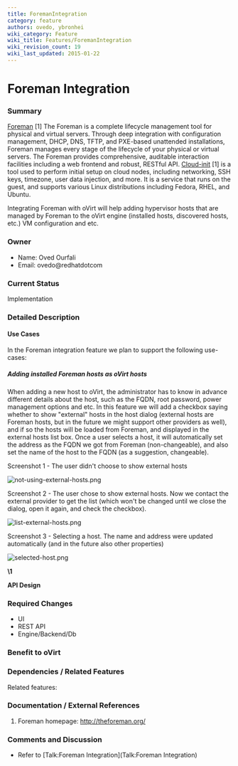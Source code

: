 ```yaml
---
title: ForemanIntegration
category: feature
authors: ovedo, ybronhei
wiki_category: Feature
wiki_title: Features/ForemanIntegration
wiki_revision_count: 19
wiki_last_updated: 2015-01-22
---
```


# Foreman Integration

### Summary

[Foreman](http://theforeman.org/) [1] The Foreman is a complete lifecycle management tool for physical and virtual servers. Through deep integration with configuration management, DHCP, DNS, TFTP, and PXE-based unattended installations, Foreman manages every stage of the lifecycle of your physical or virtual servers. The Foreman provides comprehensive, auditable interaction facilities including a web frontend and robust, RESTful API. [Cloud-init](https://launchpad.net/cloud-init/) [1] is a tool used to perform initial setup on cloud nodes, including networking, SSH keys, timezone, user data injection, and more. It is a service that runs on the guest, and supports various Linux distributions including Fedora, RHEL, and Ubuntu.

Integrating Foreman with oVirt will help adding hypervisor hosts that are managed by Foreman to the oVirt engine (installed hosts, discovered hosts, etc.) VM configuration and etc.

### Owner

*   Name: Oved Ourfali
*   Email: ovedo@redhatdotcom

### Current Status

Implementation

### Detailed Description

#### Use Cases

In the Foreman integration feature we plan to support the following use-cases:

##### Adding installed Foreman hosts as oVirt hosts

When adding a new host to oVirt, the administrator has to know in advance different details about the host, such as the FQDN, root password, power management options and etc. In this feature we will add a checkbox saying whether to show "external" hosts in the host dialog (external hosts are Foreman hosts, but in the future we might support other providers as well), and if so the hosts will be loaded from Foreman, and displayed in the external hosts list box. Once a user selects a host, it will automatically set the address as the FQDN we got from Foreman (non-changeable), and also set the name of the host to the FQDN (as a suggestion, changeable).

Screenshot 1 - The user didn't choose to show external hosts

![](not-using-external-hosts.png "not-using-external-hosts.png")

Screenshot 2 - The user chose to show external hosts. Now we contact the external provider to get the list (which won't be changed until we close the dialog, open it again, and check the checkbox).

![](list-external-hosts.png "list-external-hosts.png")

Screenshot 3 - Selecting a host. The name and address were updated automatically (and in the future also other properties)

![](selected-host.png "selected-host.png")

**\1**

**API Design**

### Required Changes

*   UI
*   REST API
*   Engine/Backend/Db

### Benefit to oVirt

### Dependencies / Related Features

Related features:

### Documentation / External References

1.  Foreman homepage: <http://theforeman.org/>

### Comments and Discussion

*   Refer to [Talk:Foreman Integration](Talk:Foreman Integration)
